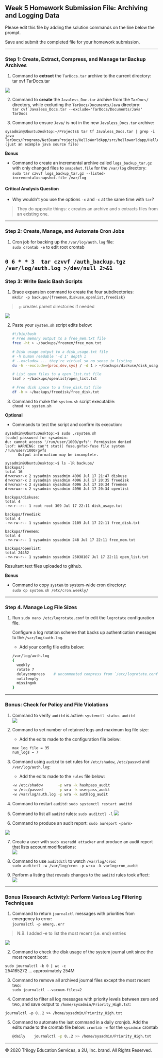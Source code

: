 ## Week 5 Homework Submission File: Archiving and Logging Data

Please edit this file by adding the solution commands on the line below the prompt.

Save and submit the completed file for your homework submission.

---

### Step 1: Create, Extract, Compress, and Manage tar Backup Archives

1. Command to **extract** the `TarDocs.tar` archive to the current directory:  
    tar xvf TarDocs.tar  

![](images/AndreiMateticWeek5-02a78d4d.png)

2. Command to **create** the `Javaless_Doc.tar` archive from the `TarDocs/` directory, while excluding the `TarDocs/Documents/Java` directory:  
`tar cvf Javaless_Docs.tar --exclude='TarDocs/Documents/Java' TarDocs`


3. Command to ensure `Java/` is not in the new `Javaless_Docs.tar` archive:  
```  
sysadmin@UbuntuDesktop:~/Projects$ tar tf Javaless_Docs.tar | grep -i java
TarDocs/Programs/NetBeansProjects/HelloWorldApp/src/helloworldapp/HelloWorldApp.java (just an example java source file)
```

**Bonus**
- Command to create an incremental archive called `logs_backup_tar.gz` with only changed files to `snapshot.file` for the `/var/log` directory:  
`sudo tar czvvf logs_backup_tar.gz --listed-incremental=snapshot.file /var/log`

#### Critical Analysis Question

- Why wouldn't you use the options `-x` and `-c` at the same time with `tar`?  

>They do opposite things:  `c` creates an archive and `x` extracts files from an existing one.

---

### Step 2: Create, Manage, and Automate Cron Jobs

1. Cron job for backing up the `/var/log/auth.log` file:  
`sudo crontab -e`  to edit root crontab

 `0 6 * * 3  tar czvvf /auth_backup.tgz /var/log/auth.log >/dev/null 2>&1`
---

### Step 3: Write Basic Bash Scripts

1. Brace expansion command to create the four subdirectories:  
`mkdir -p backups/{freemem,diskuse,openlist,freedisk}`
> `-p` creates parent directories if needed  

![](images/AndreiMateticWeek5-739f3e0c.png)

2. Paste your `system.sh` script edits below:

    ```bash
    #!/bin/bash
    # Free memory output to a free_mem.txt file
    free -ht > ~/backups/freemem/free_mem.txt

    # Disk usage output to a disk_usage.txt file
    # -h human readable '-d 1' depth 1
    # --exclude= ... they're virtual so no sense in listing
    du -h --exclude={proc,dev,sys} / -d 1 > ~/backups/diskuse/disk_usage.txt

    # List open files to a open_list.txt file
    lsof > ~/backups/openlist/open_list.txt

    # Free disk space to a free_disk.txt file
    df -h > ~/backups/freedisk/free_disk.txt
    ```

3. Command to make the `system.sh` script executable:  
`chmod +x system.sh`

**Optional**
- Commands to test the script and confirm its execution:  

```
sysadmin@UbuntuDesktop:~$ sudo ./system.sh
[sudo] password for sysadmin:
du: cannot access '/run/user/1000/gvfs': Permission denied
lsof: WARNING: can't stat() fuse.gvfsd-fuse file system /run/user/1000/gvfs
      Output information may be incomplete.

sysadmin@UbuntuDesktop:~$ ls -lR backups/  
backups/:  
total 16  
drwxrwxr-x 2 sysadmin sysadmin 4096 Jul 17 21:47 diskuse  
drwxrwxr-x 2 sysadmin sysadmin 4096 Jul 17 20:35 freedisk  
drwxrwxr-x 2 sysadmin sysadmin 4096 Jul 17 20:34 freemem  
drwxrwxr-x 2 sysadmin sysadmin 4096 Jul 17 20:34 openlist  

backups/diskuse:  
total 4  
-rw-r--r-- 1 root root 309 Jul 17 22:11 disk_usage.txt

backups/freedisk:  
total 4  
-rw-rw-r-- 1 sysadmin sysadmin 2109 Jul 17 22:11 free_disk.txt

backups/freemem:
total 4
-rw-rw-r-- 1 sysadmin sysadmin 248 Jul 17 22:11 free_mem.txt  

backups/openlist:  
total 24452  
-rw-rw-r-- 1 sysadmin sysadmin 25038107 Jul 17 22:11 open_list.txt  
```
Resultant text files uploaded to github.

**Bonus**
- Command to copy `system` to system-wide cron directory:  
`sudo cp system.sh /etc/cron.weekly/`
---

### Step 4. Manage Log File Sizes

1. Run `sudo nano /etc/logrotate.conf` to edit the `logrotate` configuration file.

    Configure a log rotation scheme that backs up authentication messages to the `/var/log/auth.log`.

    - Add your config file edits below:

    ```bash
    /var/log/auth.log
    {
      weekly
      rotate 7
      delaycompress    # uncommented compress from `/etc/logrotate.conf`
      notifempty
      missingok
    }

    ```
---

### Bonus: Check for Policy and File Violations

1. Command to verify `auditd` is active: `systemctl status auditd`  
![](images/AndreiMateticWeek5-fd2c2a3d.png)

2. Command to set number of retained logs and maximum log file size:

    - Add the edits made to the configuration file below:

    ```bash
    max_log_file = 35
    num_logs = 7
    ```

3. Command using `auditd` to set rules for `/etc/shadow`, `/etc/passwd` and `/var/log/auth.log`:  


    - Add the edits made to the `rules` file below:  

    ```bash
    -w /etc/shadow       -p wra -k hashpass_audit  
    -w /etc/passwd       -p wra -k userpass_audit  
    -w /var/log/auth.log -p wra -k authlog_audit
    ```


4. Command to restart `auditd`: `sudo systemctl restart auditd`

5. Command to list all `auditd` rules: `sudo auditctl -l`
![](images/AndreiMateticWeek5-74b9738d.png)

6. Command to produce an audit report: `sudo aureport <parm>`  

![](images/AndreiMateticWeek5-c7a5a4a4.png)

7. Create a user with `sudo useradd attacker` and produce an audit report that lists account modifications:  
![](images/AndreiMateticWeek5-1ee1a548.png)
8. Command to use `auditdctl` to watch `/var/log/cron`:  
`sudo auditctl -w /var/log/cron -p wrxa -k varlogcron_audit`

9. Perform a listing that reveals changes to the `auditd` rules took affect:  
![](images/AndreiMateticWeek5-cf4c59e2.png)
---

### Bonus (Research Activity): Perform Various Log Filtering Techniques

1. Command to return `journalctl` messages with priorities from emergency to error:  
`journalctl -p emerg..err`
> N.B. I added -e to list the most recent (i.e. end) entries  

![](images/AndreiMateticWeek5-195316c5.png)

2. Command to check the disk usage of the system journal unit since the most recent boot:  

`sudo journalctl -b 0 | wc -c`  
254165272 ... approximately 254M

3. Command to remove all archived journal files except the most recent two:  
`sudo journalctl --vacuum-files=2`


4. Command to filter all log messages with priority levels between zero and two, and save output to `/home/sysadmin/Priority_High.txt`:  

`journalctl -p 0..2 >> /home/sysadmin/Priority_High.txt`

5. Command to automate the last command in a daily cronjob. Add the edits made to the crontab file below:
`crontab -e` for the `sysadmin` crontab
    ```bash
    @daily    journalctl -p 0..2 >> /home/sysadmin/Priority_High.txt
    ```

---
© 2020 Trilogy Education Services, a 2U, Inc. brand. All Rights Reserved.
